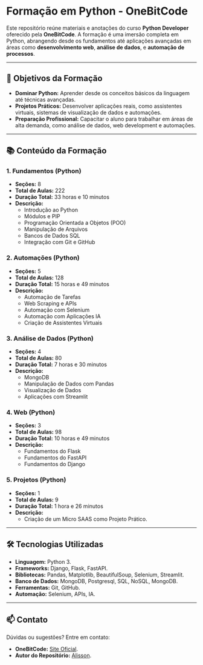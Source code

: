 # Formação em Python - OneBitCode

Este repositório reúne materiais e anotações do curso **Python Developer** oferecido pela **OneBitCode**. A formação é uma imersão completa em Python, abrangendo desde os fundamentos até aplicações avançadas em áreas como **desenvolvimento web**, **análise de dados**, e **automação de processos**.

---

## 🎯 **Objetivos da Formação**  
- **Dominar Python:** Aprender desde os conceitos básicos da linguagem até técnicas avançadas.  
- **Projetos Práticos:** Desenvolver aplicações reais, como assistentes virtuais, sistemas de visualização de dados e automações.  
- **Preparação Profissional:** Capacitar o aluno para trabalhar em áreas de alta demanda, como análise de dados, web development e automações.

---

## 📚 **Conteúdo da Formação**  
### 1. **Fundamentos (Python)**  
- **Seções:** 8  
- **Total de Aulas:** 222  
- **Duração Total:** 33 horas e 10 minutos  
- **Descrição:**  
  - Introdução ao Python  
  - Módulos e PIP  
  - Programação Orientada a Objetos (POO)  
  - Manipulação de Arquivos  
  - Bancos de Dados SQL  
  - Integração com Git e GitHub  

### 2. **Automações (Python)**  
- **Seções:** 5  
- **Total de Aulas:** 128  
- **Duração Total:** 15 horas e 49 minutos  
- **Descrição:**  
  - Automação de Tarefas  
  - Web Scraping e APIs  
  - Automação com Selenium  
  - Automação com Aplicações IA  
  - Criação de Assistentes Virtuais  

### 3. **Análise de Dados (Python)**  
- **Seções:** 4  
- **Total de Aulas:** 80  
- **Duração Total:** 7 horas e 30 minutos  
- **Descrição:**  
  - MongoDB  
  - Manipulação de Dados com Pandas  
  - Visualização de Dados  
  - Aplicações com Streamlit  

### 4. **Web (Python)**  
- **Seções:** 3  
- **Total de Aulas:** 98  
- **Duração Total:** 10 horas e 49 minutos  
- **Descrição:**  
  - Fundamentos do Flask  
  - Fundamentos do FastAPI  
  - Fundamentos do Django

### 5. **Projetos (Python)**  
- **Seções:** 1  
- **Total de Aulas:** 9  
- **Duração Total:** 1 hora e 26 minutos  
- **Descrição:**  
  - Criação de um Micro SAAS como Projeto Prático.

---

## 🛠️ **Tecnologias Utilizadas**  
- **Linguagem:** Python 3.  
- **Frameworks:** Django, Flask, FastAPI.  
- **Bibliotecas:** Pandas, Matplotlib, BeautifulSoup, Selenium, Streamlit.  
- **Banco de Dados:** MongoDB, Postgresql, SQL, NoSQL, MongoDB.  
- **Ferramentas:** Git, GitHub.  
- **Automação:** Selenium, APIs, IA.

---

## 📫 **Contato**  
Dúvidas ou sugestões? Entre em contato:  
- **OneBitCode:** [Site Oficial](https://onebitcode.com).  
- **Autor do Repositório:** [Alisson](mailto:alissonpef@gmail.com).  

